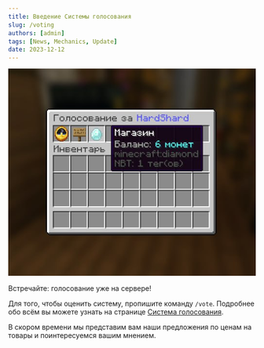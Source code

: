 ```yaml
---
title: Введение Системы голосования
slug: /voting
authors: [admin]
tags: [News, Mechanics, Update]
date: 2023-12-12
---
```


![Введение Системы голосования на HardShard](./img/sistema-golosovaniya-hardshard.jpg)

Встречайте: голосование уже на сервере!

Для того, чтобы оценить систему, пропишите команду `/vote`. Подробнее обо всём вы можете узнать на странице [Система голосования](/docs/voting).

В скором времени мы представим вам наши предложения по ценам на товары и поинтересуемся вашим мнением.